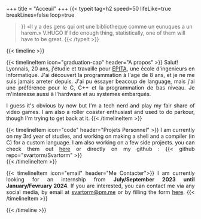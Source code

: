 +++
title = "Acceuil"
+++
{{< typeit
    tag=h2
    speed=50
    lifeLike=true
    breakLines=false
    loop=true
>}} «Il y a des gens qui ont une bibliotheque comme un eunuques a un harem.» V.HUGO
If I do enough thing, statistically, one of them will have to be great.
{{< /typeit >}}

<div style="text-align: justify">

{{< timeline >}}

{{< timelineItem icon="graduation-cap" header="A propos" >}}
Salut! <br/>
Lyonnais, 20 ans, j'étudie et travaille pour <a href="https://www.epita.fr">EPITA</a>, une école d'ingenieurs en informatique. J'ai découvert la programmation à l'age de 8 ans, et je ne me suis jamais arreter depuis. J'ai pu éssayer beacoup de language, mais j'ai une préférence pour le C, C++ et la programmation de bas niveau. Je m'interesse aussi à l'hardware et au systemes embarqués. <br/>

I guess it's obvious by now but I'm a tech nerd and play my fair share of video games. I am also a roller coaster enthusiast and used to do parkour, though I'm trying to get back at it.
{{< /timelineItem >}}

{{< timelineItem icon="code" header="Projets Personnel" >}}
I am currently on my 3rd year of studies, and working on making a shell and a compiler (in C) for a custom language. I am also working on a few side projects. you can check them out <a href="/projects">here</a> or 
directly on my github : {{< github repo="svartorm/Svartorm" >}}
 <br/>
{{< /timelineItem >}}

{{< timelineItem icon="email" header="Me Contacter">}}
I am currently looking for an internship from <b class="text-primary-300" >July/September 2023 until January/Fevruary 2024</b>. If you are interested, you can contact me via any social media, by email at
<a href="mailto:svartorm@pm.me">
    svartorm@pm.me
</a> or by filling the form <a href="/contact">here</a>.
{{< /timelineItem >}}

{{< /timeline >}}
</div>